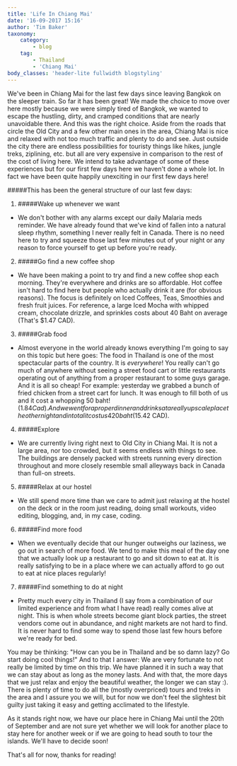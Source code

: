 ```yaml
---
title: 'Life In Chiang Mai'
date: '16-09-2017 15:16'
author: 'Tim Baker'
taxonomy:
    category:
        - blog
    tag:
        - Thailand
        - 'Chiang Mai'
body_classes: 'header-lite fullwidth blogstyling'
---
```


We've been in Chiang Mai for the last few days since leaving Bangkok on the sleeper train. So far it has been great! We made the choice to move over here mostly because we were simply tired of Bangkok, we wanted to escape the hustling, dirty, and cramped conditions that are nearly unavoidable there. And this was the right choice. Aside from the roads that circle the Old City and a few other main ones in the area, Chiang Mai is nice and relaxed with not too much traffic and plenty to do and see. Just outside the city there are endless possibilities for touristy things like hikes, jungle treks, ziplining, etc. but all are very expensive in comparison to the rest of the cost of living here. We intend to take advantage of some of these experiences but for our first few days here we haven't done a whole lot. In fact we have been quite happily unexciting in our first few days here!

#####This has been the general structure of our last few days:

1. #####Wake up whenever we want
* We don't bother with any alarms except our daily Malaria meds reminder. We have already found that we've kind of fallen into a natural sleep rhythm, something I never really felt in Canada. There is no need here to try and squeeze those last few minutes out of your night or any reason to force yourself to get up before you're ready.
2. #####Go find a new coffee shop
* We have been making a point to try and find a new coffee shop each morning. They're everywhere and drinks are so affordable. Hot coffee isn't hard to find here but people who actually drink it are (for obvious reasons). The focus is definitely on Iced Coffees, Teas, Smoothies and fresh fruit juices. For reference, a large Iced Mocha with whipped cream, chocolate drizzle, and sprinkles costs about 40 Baht on average (That's $1.47 CAD).
3. #####Grab food
* Almost everyone in the world already knows everything I'm going to say on this topic but here goes: The food in Thailand is one of the most spectacular parts of the country. It is _everywhere_! You really can't go much of anywhere without seeing a street food cart or little restaurants operating out of anything from a proper restaurant to some guys garage. And it is all so cheap! For example: yesterday we grabbed a bunch of fried chicken from a street cart for lunch. It was enough to fill both of us and it cost a whopping 50 baht! ($1.84 Cad). And we went for a proper dinner and drinks at a really upscale place the other night and in total it cost us 420 baht ($15.42 CAD).
4. #####Explore
* We are currently living right next to Old City in Chiang Mai. It is not a large area, nor too crowded, but it seems endless with things to see. The buildings are densely packed with streets running every direction throughout and more closely resemble small alleyways back in Canada than full-on streets.
5. #####Relax at our hostel
* We still spend more time than we care to admit just relaxing at the hostel on the deck or in the room just reading, doing small workouts, video editing, blogging, and, in my case, coding.
6. #####Find more food
* When we eventually decide that our hunger outweighs our laziness, we go out in search of more food. We tend to make this meal of the day one that we actually look up a restaurant to go and sit down to eat at. It is really satisfying to be in a place where we can actually afford to go out to eat at nice places regularly!
7. #####Find something to do at night
* Pretty much every city in Thailand (I say from a combination of our limited experience and from what I have read) really comes alive at night. This is when whole streets become giant block parties, the street vendors come out in abundance, and night markets are not hard to find. It is never hard to find some way to spend those last few hours before we're ready for bed.

You may be thinking: "How can you be in Thailand and be so damn lazy? Go start doing cool things!" And to that I answer: We are very fortunate to not really be limited by time on this trip. We have planned it in such a way that we can stay about as long as the money lasts. And with that, the more days that we just relax and enjoy the beautiful weather, the longer we can stay :). There is plenty of time to do all the (mostly overpriced) tours and treks in the area and I assure you we will, but for now we don't feel the slightest bit guilty just taking it easy and getting acclimated to the lifestyle.

As it stands right now, we have our place here in Chiang Mai until the 20th of September and are not sure yet whether we will look for another place to stay here for another week or if we are going to head south to tour the islands. We'll have to decide soon!

That's all for now, thanks for reading!